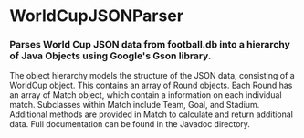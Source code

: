 # WorldCupJSONParser
### Parses World Cup JSON data from football.db into a hierarchy of Java Objects using Google's Gson library.

The object hierarchy models the structure of the JSON data, consisting of a WorldCup object. This contains an array of 
Round objects. Each Round has an array of Match object, which contain a information on each individual match.
Subclasses within Match include Team, Goal, and Stadium. Additional methods are provided in Match to calculate and return
additional data. Full documentation can be found in the Javadoc directory.
